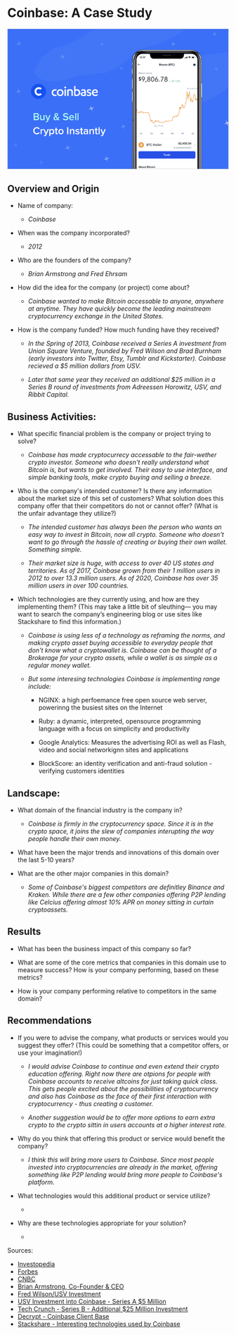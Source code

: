 # Coinbase: A Case Study

![Cointbase](Coinbase_01.png)

## Overview and Origin

- Name of company:

  - _Coinbase_

- When was the company incorporated?

  - _2012_

- Who are the founders of the company?

  - _Brian Armstrong and Fred Ehrsam_

- How did the idea for the company (or project) come about?

  - _Coinbase wanted to make Bitcoin accessable to anyone, anywhere at anytime. They have quickly become the leading mainstream cryptocurrency exchange in the United States._

- How is the company funded? How much funding have they received?

  - _In the Spring of 2013, Coinbase received a Series A investment from Union Square Venture, founded by Fred Wilson and Brad Burnham (early investors into Twitter, Etsy, Tumblr and Kickstarter). Coinbase recieved a $5 million dollars from USV._

  - _Later that same year they received an additional $25 million in a Series B round of investments from Adreessen Horowitz, USV, and Ribbit Capital._

## Business Activities:

- What specific financial problem is the company or project trying to solve?

  - _Coinbase has made cryptocurrecy accessable to the fair-wether crypto investor. Someone who doesn't really understand what Bitcoin is, but wants to get involved. Their easy to use interface, and simple banking tools, make crypto buying and selling a breeze._

- Who is the company's intended customer? Is there any information about the market size of this set of customers?
  What solution does this company offer that their competitors do not or cannot offer? (What is the unfair advantage they utilize?)

  - _The intended customer has always been the person who wants an easy way to invest in Bitcoin, now all crypto. Someone who doesn't want to go through the hassle of creating or buying their own wallet. Something simple._

  - _Their market size is huge, with access to over 40 US states and territories. As of 2017, Coinbase grown from their 1 million users in 2012 to over 13.3 million users. As of 2020, Coinbase has over 35 million users in over 100 countries._

- Which technologies are they currently using, and how are they implementing them? (This may take a little bit of sleuthing–– you may want to search the company’s engineering blog or use sites like Stackshare to find this information.)

  - _Coinbase is using less of a technology as reframing the norms, and making crypto asset buying accessible to everyday people that don't know what a cryptowallet is. Coinbase can be thought of a Brokerage for your crypto assets, while a wallet is as simple as a regular money wallet._

  - _But some interesing technologies Coinbase is implementing range include:_

    - NGINX: a high perfoemance free open source web server, powerinng the busiest sites on the Internet

    - Ruby: a dynamic, interpreted, opensource programming language with a focus on simplicity and productivity

    - Google Analytics: Measures the advertising ROI as well as Flash, video and social networkignn sites and applications

    - BlockScore: an identity verification and anti-fraud solution - verifying customers identities

## Landscape:

- What domain of the financial industry is the company in?

  - _Coinbase is firmly in the cryptocurrency space. Since it is in the crypto space, it joins the slew of companies interupting the way people handle their own money._

- What have been the major trends and innovations of this domain over the last 5-10 years?

- What are the other major companies in this domain?

  - _Some of Coinbase's biggest competitors are definitley Binance and Kraken. While there are a few other companies offering P2P lending like Celcius offering almost 10% APR on money sitting in curtain cryptoassets._

## Results

- What has been the business impact of this company so far?

- What are some of the core metrics that companies in this domain use to measure success? How is your company performing, based on these metrics?

- How is your company performing relative to competitors in the same domain?

## Recommendations

- If you were to advise the company, what products or services would you suggest they offer? (This could be something that a competitor offers, or use your imagination!)

  - _I would advise Coinbase to continue and even extend their crypto education offering. Right now there are otpions for people with Coinbase accounts to receive altcoins for just taking quick class. This gets people excited about the possibilities of cryptocurrency and also has Coinbase as the face of their first interaction with cryptocurrency - thus creating a customer._

  - _Another suggestion would be to offer more options to earn extra crypto to the crypto sittin in users accounts at a higher interest rate._

- Why do you think that offering this product or service would benefit the company?

  - _I think this will bring more users to Coinbase. Since most people invested into cryptocurrencies are already in the market, offering something like P2P lending would bring more people to Coinbase's platform._

- What technologies would this additional product or service utilize?

  -

- Why are these technologies appropriate for your solution?

  -

Sources:

- [Investopedia](https://www.investopedia.com/tech/Coinbase-what-it-and-how-do-you-use-it/)
- [Forbes](https://www.forbes.com/companies/Coinbase/?sh=632e5d0a699f)
- [CNBC](https://www.cnbc.com/2020/12/17/largest-us-cryptocurrency-exchange-Coinbase-files-for-ipo-as-bitcoin-soars-past-23000.html)
- [Brian Armstrong, Co-Founder & CEO](https://blog.Coinbase.com/Coinbase-is-a-mission-focused-company-af882df8804)
- [Fred Wilson/USV Investment](coindesk.com/company/union-square-ventures)
- [USV Investment into Coinbase - Series A $5 Million](https://www.usv.com/writing/2013/05/Coinbase/)
- [Tech Crunch - Series B - Additional $25 Million Investment](https://techcrunch.com/2013/12/12/Coinbase-raises-25m-from-andreessen-horowitz-to-build-its-bitcoin-wallet-and-merchant-services/)
- [Decrypt - Coinbase Client Base](https://decrypt.co/36762/Coinbase-client-base-up-again-to-35-million-report)
- [Stackshare - Interesting technologies used by Coinbase](https://stackshare.io/coinbase/coinbase)
